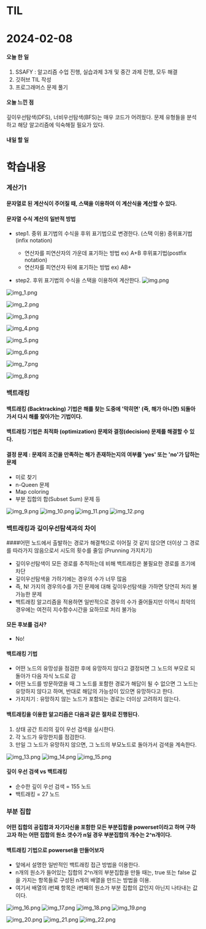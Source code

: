 # TIL 
# 2024-02-08

#### 오늘 한 일
1. SSAFY : 알고리즘 수업 진행, 실습과제 3개 및 중간 과제 진행, 모두 해결
2. 깃허브 TIL 작성
3. 프로그래머스 문제 풀기

#### 오늘 느낀 점
깊이우선탐색(DFS), 너비우선탐색(BFS)는 매우 코드가 어려웠다. 문제 유형들을 분석하고 해당 알고리즘에 익숙해질 필요가 있다.

#### 내일 할 일

# 학습내용

### 계산기1
#### 문자열로 된 계산식이 주어질 때, 스택을 이용하여 이 계산식을 계산할 수 있다.
#### 문자열 수식 계산의 일반적 방법
- step1. 중위 표기법의 수식을 후위 표기법으로 변경한다. (스택 이용)
중위표기법(infix notation)
    - 연산자를 피연산자의 가운데 표기하는 방법
    ex) A+B
후위표기법(postfix notation)
    - 연산자를 피연산자 뒤에 표기하는 방법
    ex) AB+
      
- step2. 후위 표기법의 수식을 스택을 이용하여 계산한다.
![img.png](img.png)
  
![img_1.png](img_1.png)
  
![img_2.png](img_2.png)

![img_3.png](img_3.png)
  
![img_4.png](img_4.png)
  
![img_5.png](img_5.png)

![img_6.png](img_6.png)

![img_7.png](img_7.png)

![img_8.png](img_8.png)

### 백트래킹
#### 백트래킹 (Backtracking) 기법은 해를 찾는 도중에 '막히면' (즉, 해가 아니면) 되돌아가서 다시 해를 찾아가는 기법이다.
#### 백트래킹 기법은 최적화 (optimization) 문제와 결정(decision) 문제를 해결할 수 있다.
#### 결정 문제 : 문제의 조건을 만족하는 해가 존재하는지의 여부를 'yes' 또는 'no'가 답하는 문제
- 미로 찾기
- n-Queen 문제
- Map coloring
- 부분 집합의 합(Subset Sum) 문제 등

![img_9.png](img_9.png)
![img_10.png](img_10.png)
![img_11.png](img_11.png)
![img_12.png](img_12.png)

### 백트래킹과 깊이우선탐색과의 차이
####어떤 노드에서 출발하는 경로가 해결책으로 이어질 것 같지 않으면 더이상 그 경로를 따라가지 않음으로서 시도의 횟수를 줄임 (Prunning 가지치기)
- 깊이우선탐색이 모든 경로를 추적하는데 비해 백트래킹은 불필요한 경로를 조기에 차단
- 깊이우선탐색을 가하기에는 경우의 수가 너무 많음 
- 즉, N! 가지의 경우의수를 가진 문제에 대해 깊이우선탐색을 가하면 당연히 처리 불가능한 문제
- 백트래킹 알고리즘을 적용하면 일반적으로 경우의 수가 줄어들지만 이역시 최악의 경우에는 여전히 지수함수시간을 요하므로 처리 불가능
#### 모든 후보를 검사?
- No!
#### 백트래킹 기법
- 어떤 노드의 유망성을 점검한 후에 유망하지 않다고 결정되면 그 노드의 부모로 되돌아가 다음 자식 노드로 감
- 어떤 노드를 방문하였을 때 그 노드를 포함한 경로가 해답이 될 수 없으면 그 노드는 유망하지 않다고 하며, 반대로 해답의 가능성이 있으면 유망하다고 한다.
- 가지치기 : 유망하지 않는 노드가 포함되는 경로는 더이상 고려하지 않는다.

#### 백트래킹을 이용한 알고리즘은 다음과 같은 절차로 진행된다.
1. 상태 공간 트리의 깊이 우선 검색을 실시한다.
2. 각 노드가 유망한지를 점검한다.
3. 만일 그 노드가 유망하지 않으면, 그 노드의 부모노드로 돌아가서 검색을 계속한다.

![img_13.png](img_13.png)
![img_14.png](img_14.png)
![img_15.png](img_15.png)
#### 깊이 우선 검색 vs 백트래킹
- 순수한 깊이 우선 검색 = 155 노드
- 백트래킹 = 27 노드

### 부분 집합
#### 어떤 집합의 공집합과 자기자신을 포함한 모든 부분집합을 powerset이라고 하며 구하고자 하는 어떤 집합의 원소 갯수가 n일 경우 부분집합의 개수는 2^n개이다.

#### 백트래킹 기법으로 powerset을 만들어보자
- 앞에서 설명한 일반적인 백트래킹 접근 방법을 이용한다.
- n개의 원소가 들어있는 집합의 2^n개의 부분집합을 만들 때는, true 또는 false 값을 가지는 항목들로 구성된 n개의 배열을 만드는 방법을 이용.
- 여기서 배열의 i번째 항목은 i번째의 원소가 부분 집합의 값인지 아닌지 나타내는 값이다.

![img_16.png](img_16.png)
![img_17.png](img_17.png)
![img_18.png](img_18.png)
![img_19.png](img_19.png)

![img_20.png](img_20.png)
![img_21.png](img_21.png)
![img_22.png](img_22.png)

